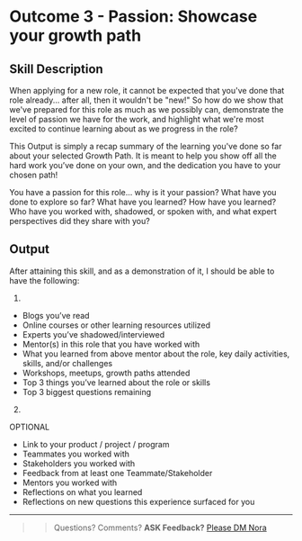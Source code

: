 # Outcome 3 - Passion: Showcase your growth path

**Skill Description**
----------

When applying for a new role, it cannot be expected that you've done that role already... after all, then it wouldn't be "new!" So how do we show that we've prepared for this role as much as we possibly can, demonstrate the level of passion we have for the work, and highlight what we're most excited to continue learning about as we progress in the role?

This Output is simply a recap summary of the learning you've done so far about your selected Growth Path. It is meant to help you show off all the hard work you’ve done on your own, and the dedication you have to your chosen path!

You have a passion for this role… why is it your passion? What have you done to explore so far? What have you learned? How have you learned? Who have you worked with, shadowed, or spoken with, and what expert perspectives did they share with you?

**Output**
----------
After attaining this skill, and as a demonstration of it, I should be able to have the following:

1. 
- Blogs you’ve read
- Online courses or other learning resources utilized
- Experts you’ve shadowed/interviewed
- Mentor(s) in this role that you have worked with 
- What you learned from above mentor about the role, key daily activities, skills, and/or challenges
- Workshops, meetups, growth paths attended
- Top 3 things you’ve learned about the role or skills
- Top 3 biggest questions remaining

2. 
OPTIONAL
- Link to your product / project / program
- Teammates you worked with 
- Stakeholders you worked with
- Feedback from at least one Teammate/Stakeholder
- Mentors you worked with
- Reflections on what you learned
- Reflections on new questions this experience surfaced for you 


--- 

>> Questions? Comments? **ASK Feedback?** [Please DM Nora](https://andela.slack.com/messages/@nora.studholme/)
